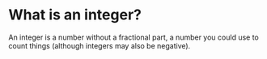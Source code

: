 # What is an integer?

An integer is a number without a fractional part, a number you could use to count things (although integers may also be negative).
